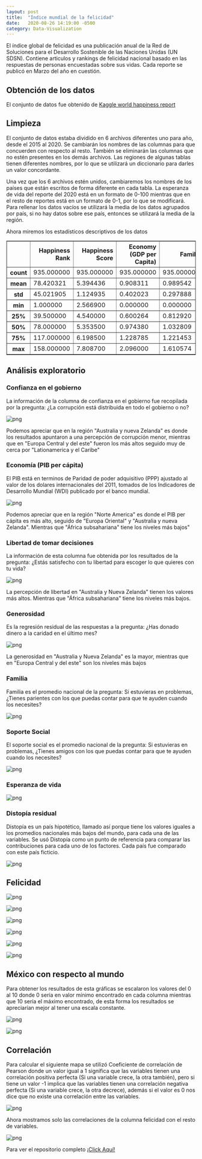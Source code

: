 ```yaml
---
layout: post
title:  "Índice mundial de la felicidad"
date:   2020-08-26 14:19:00 -0500
category: Data-Visualization
---
```


El índice global de felicidad es una publicación anual de la Red de Soluciones
para el Desarrollo Sostenible de las Naciones Unidas (UN SDSN). Contiene articulos
y rankings de felicidad nacional basado en las respuestas de personas encuestadas
sobre sus vidas. Cada reporte se publicó en Marzo del año en cuestión.

<!--more-->

## Obtención de los datos

El conjunto de datos fue obtenido de [Kaggle world happiness report](https://www.kaggle.com/mathurinache/world-happiness-report)

## Limpieza

El conjunto de datos estaba dividido en 6 archivos diferentes uno para
año, desde el 2015 al 2020. Se cambiarán los nombres de las columnas
para que concuerden con respecto al resto. También se eliminarán las
columnas que no estén presentes en los demás archivos. Las regiones de
algunas tablas tienen diferentes nombres, por lo que se utilizará un
diccionario para darles un valor concordante.

Una vez que los 6 archivos estén unidos, cambiaremos los nombres de los 
países que están escritos de forma diferente en cada tabla. La esperanza
de vida del reporte del 2020 está en un formato de 0-100 mientras
que en el resto de reportes está en un formato de 0-1, por lo que se
modificará. Para rellenar los datos vacíos se utilizará la media de los
datos agrupados por país, si no hay datos sobre ese país, entonces 
se utilizará la media de la región.

Ahora miremos los estadísticos descriptivos de los datos

<div class="table-wrapper">

<table border="1" class="dataframe">
  <thead>
    <tr style="text-align: right;">
      <th></th>
      <th>Happiness Rank</th>
      <th>Happiness Score</th>
      <th>Economy (GDP per Capita)</th>
      <th>Family</th>
      <th>Health (Life Expectancy)</th>
      <th>Freedom</th>
      <th>Trust (Government Corruption)</th>
      <th>Generosity</th>
      <th>Dystopia Residual</th>
      <th>Social support</th>
    </tr>
  </thead>
  <tbody>
    <tr>
      <th>count</th>
      <td>935.000000</td>
      <td>935.000000</td>
      <td>935.000000</td>
      <td>935.000000</td>
      <td>935.000000</td>
      <td>935.000000</td>
      <td>935.000000</td>
      <td>935.000000</td>
      <td>935.000000</td>
      <td>935.000000</td>
    </tr>
    <tr>
      <th>mean</th>
      <td>78.420321</td>
      <td>5.394436</td>
      <td>0.908311</td>
      <td>0.989542</td>
      <td>0.617658</td>
      <td>0.472008</td>
      <td>0.148801</td>
      <td>0.180425</td>
      <td>2.060878</td>
      <td>1.080953</td>
    </tr>
    <tr>
      <th>std</th>
      <td>45.021905</td>
      <td>1.124935</td>
      <td>0.402023</td>
      <td>0.297888</td>
      <td>0.229147</td>
      <td>0.201962</td>
      <td>0.130846</td>
      <td>0.153977</td>
      <td>0.539708</td>
      <td>0.279657</td>
    </tr>
    <tr>
      <th>min</th>
      <td>1.000000</td>
      <td>2.566900</td>
      <td>0.000000</td>
      <td>0.000000</td>
      <td>0.000000</td>
      <td>0.000000</td>
      <td>0.000000</td>
      <td>-0.300907</td>
      <td>0.257241</td>
      <td>0.000000</td>
    </tr>
    <tr>
      <th>25%</th>
      <td>39.500000</td>
      <td>4.540000</td>
      <td>0.600264</td>
      <td>0.812920</td>
      <td>0.500955</td>
      <td>0.337772</td>
      <td>0.061079</td>
      <td>0.098152</td>
      <td>1.739470</td>
      <td>0.874162</td>
    </tr>
    <tr>
      <th>50%</th>
      <td>78.000000</td>
      <td>5.353500</td>
      <td>0.974380</td>
      <td>1.032809</td>
      <td>0.653133</td>
      <td>0.465820</td>
      <td>0.106285</td>
      <td>0.183000</td>
      <td>2.071238</td>
      <td>1.105000</td>
    </tr>
    <tr>
      <th>75%</th>
      <td>117.000000</td>
      <td>6.198500</td>
      <td>1.228785</td>
      <td>1.221453</td>
      <td>0.779015</td>
      <td>0.585785</td>
      <td>0.187788</td>
      <td>0.262000</td>
      <td>2.399977</td>
      <td>1.298576</td>
    </tr>
    <tr>
      <th>max</th>
      <td>158.000000</td>
      <td>7.808700</td>
      <td>2.096000</td>
      <td>1.610574</td>
      <td>1.141000</td>
      <td>0.974998</td>
      <td>0.890216</td>
      <td>0.838075</td>
      <td>3.837720</td>
      <td>1.644000</td>
    </tr>
  </tbody>
</table>
</div>


## Análisis exploratorio

### Confianza en el gobierno

La información de la  columna de confianza en el gobierno fue 
recopilada por la pregunta:
¿La corrupción está distribuida en todo el gobierno o no?

![png](\images\felicidad\output_61_0.png)

Podemos apreciar que en la región "Australia y nueva Zelanda" es donde
los resultados apuntaron a una percepción de corrupción menor,
mientras que en "Europa Central y del este" fueron los más altos seguido
muy de cerca por "Lationamerica y el Caribe"

### Economía (PIB per cápita)

El PIB está en terminos de Paridad de poder adquisitivo (PPP) ajustado
al valor de los dolares internacionales del 2011, tomados de los
Indicadores de Desarrollo Mundial (WDI) publicado por el banco mundial.

![png](\images\felicidad\output_62_0.png)

Podemos apreciar que en la región "Norte America" es donde el PIB per 
cápita es más alto, seguido de "Europa Oriental" y "Australia y nueva
Zelanda". Mientras que "África subsahariana" tiene los niveles más bajos"

### Libertad de tomar decisiones

La información de esta columna fue obtenida por los resultados de la 
pregunta: ¿Estás satisfecho con tu libertad para escoger lo que
quieres con tu vida?

![png](\images\felicidad\output_65_0.png)

La percepción de libertad en "Australia y Nueva Zelanda" tienen los valores
más altos. Mientras que "África subsahariana" tiene los niveles más bajos.

### Generosidad

Es la regresión residual de las respuestas a la pregunta: ¿Has donado
dinero a la caridad en el último mes?

![png](\images\felicidad\output_66_0.png)

La generosidad en "Australia y Nueva Zelanda" es la mayor, mientras que 
en "Europa Central y del este" son los niveles más bajos

### Familia

Familia es el promedio nacional de la pregunta: Si 
estuvieras en problemas, ¿Tienes parientes con los que
puedas contar  para que te ayuden cuando los necesites?

![png](\images\felicidad\output_63_0.png)

### Soporte Social

El soporte social es el promedio nacional de la pregunta: Si 
estuvieras en problemas, ¿Tienes amigos con los que
puedas contar  para que te ayuden cuando los necesites?

![png](\images\felicidad\output_68_0.png)


### Esperanza de vida

![png](\images\felicidad\output_64_0.png)

### Distopía residual 

Distopía es un país hipotético, llamado así porque tiene los valores
iguales a los promedios nacionales más bajos del mundo, para cada una de 
las variables. Se usó Distopía como un punto de referencia para
comparar las contribuciones para cada uno de los factores.
Cada país fue comparado con este país ficticio.

![png](\images\felicidad\output_67_0.png)

## Felicidad


![png](\images\felicidad\output_53_0.png)

![png](\images\felicidad\output_54_0.png)

![png](\images\felicidad\output_55_0.png)

![png](\images\felicidad\output_56_0.png)

![png](\images\felicidad\output_58_0.png)

![png](\images\felicidad\output_59_0.png)


## México con respecto al mundo

Para obtener los resultados de esta gráficas se escalaron los valores
del 0 al 10 donde 0 sería en valor mínimo encontrado en cada columna
mientras que 10 sería el máximo encontrado, de esta forma los
resultados se apreciarían mejor al tener una escala constante.

![png](\images\felicidad\output_76_0.png)

![png](\images\felicidad\output_77_0.png)


## Correlación

Para calcular el siguiente mapa se utilizó Coeficiente de 
correlación de Pearson donde un valor igual a 1 significa que
las variables tienen una correlación positiva perfecta (Si una variable
crece, la otra también), pero si tiene un valor -1 implica que
las variables tienen una correlación negativa perfecta (Si una 
variable crece, la otra decrece), además si el valor es 0 nos
dice que no existe una correlación entre las variables.

![png](\images\felicidad\output_79_0.png)

Ahora mostramos solo las correlaciones de la columna felicidad con el resto
de variables.

![png](\images\felicidad\output_81_0.png)

Para ver el repositorio completo [¡Click Aquí!](https://github.com/KevinDaniel-S/MachineLearning/tree/master/Reporte%20de%20la%20felicidad%20mundial)

